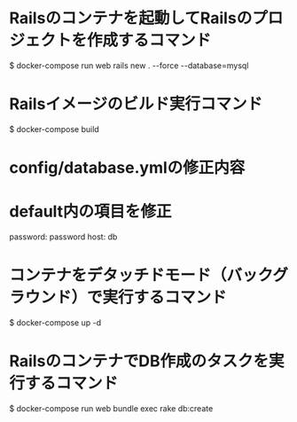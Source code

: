 # Railsのコンテナを起動してRailsのプロジェクトを作成するコマンド
$ docker-compose run web rails new . --force --database=mysql

# Railsイメージのビルド実行コマンド
$ docker-compose build

# config/database.ymlの修正内容
# default内の項目を修正
password: password
host: db

# コンテナをデタッチドモード（バックグラウンド）で実行するコマンド
$ docker-compose up -d

# RailsのコンテナでDB作成のタスクを実行するコマンド
$ docker-compose run web bundle exec rake db:create
